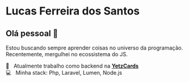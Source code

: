 # Lucas Ferreira dos Santos

## Olá pessoal 👋

Estou buscando sempre aprender coisas no universo da programação. Recentemente, mergulhei no ecossistema do JS.

 :checkered_flag:  &nbsp; Atualmente  trabalho como backend na **[YetzCards](https://yetzcards.com.br)** 
 <br/> :computer: &nbsp; Minha stack: Php, Laravel, Lumen, Node.js  
